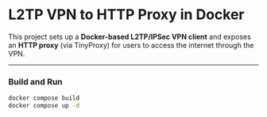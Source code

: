 # L2TP VPN to HTTP Proxy in Docker

This project sets up a **Docker-based L2TP/IPSec VPN client** and exposes an **HTTP proxy** (via TinyProxy) for users to access the internet through the VPN.


---

### Build and Run
```sh
docker compose build
docker compose up -d
```